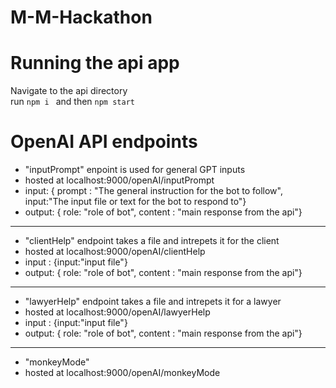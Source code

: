 # M-M-Hackathon

# Running the api app
Navigate to the api directory <br>
run ```npm i ``` and then ``` npm start ```

# OpenAI API endpoints

- "inputPrompt" enpoint is used for general GPT inputs
- hosted at localhost:9000/openAI/inputPrompt
- input: { prompt : "The general instruction for the bot to follow", input:"The input file or text for the bot to respond to"}
- output: { role: "role of bot", content : "main response from the api"}
----------------------------
- "clientHelp" endpoint takes a file and intrepets it for the client
- hosted at localhost:9000/openAI/clientHelp
- input : {input:"input file"}
- output: { role: "role of bot", content : "main response from the api"}
----------------------------------------------------------
- "lawyerHelp" endpoint takes a file and intrepets it for a lawyer
- hosted at localhost:9000/openAI/lawyerHelp
- input : {input:"input file"}
- output: { role: "role of bot", content : "main response from the api"}
----------------------------------------------------------
- "monkeyMode"
- hosted at localhost:9000/openAI/monkeyMode


